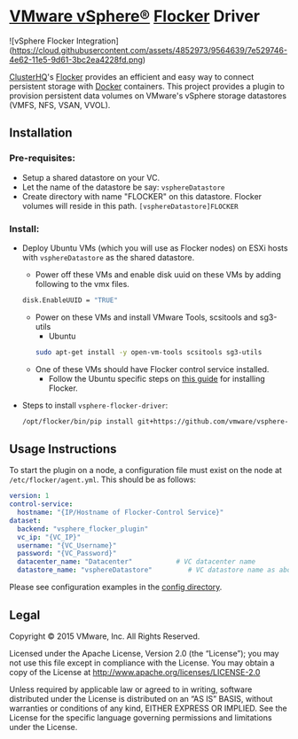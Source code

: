 # [VMware vSphere®](http://www.vmware.com/products/vsphere) [Flocker](https://clusterhq.com/flocker/introduction/) Driver

![vSphere Flocker Integration]
(https://cloud.githubusercontent.com/assets/4852973/9564639/7e529746-4e62-11e5-9d61-3bc2ea4228fd.png)

[ClusterHQ](https://clusterhq.com)'s [Flocker](https://clusterhq.com/flocker/introduction/) provides an efficient and easy way to connect persistent storage with [Docker](http://docker.com) containers. This project provides a plugin to provision persistent data volumes on VMware's vSphere storage datastores (VMFS, NFS, VSAN, VVOL).

## Installation

### Pre-requisites:
  - Setup a shared datastore on your VC.
  - Let the name of the datastore be say: `vsphereDatastore`
  - Create directory with name "FLOCKER" on this datastore. Flocker volumes will reside in this path.
    `[vsphereDatastore]FLOCKER`

### Install:

- Deploy Ubuntu VMs (which you will use as Flocker nodes) on ESXi hosts with `vsphereDatastore` as the shared datastore.
  - Power off these VMs and enable disk uuid on these VMs by adding following to the vmx files.
   ```bash
   disk.EnableUUID​ = "TRUE"
   ```
  - Power on these VMs and install VMware Tools, scsitools and sg3-utils
    - Ubuntu<br>
     ```bash
     sudo apt-get install -y open-vm-tools scsitools sg3-utils
     ```
  - One of these VMs should have Flocker control service installed.
    - Follow the Ubuntu specific steps on [this guide](https://docs.clusterhq.com/en/1.0.3/using/installing/index.html​) for installing Flocker.


- Steps to install `vsphere-flocker-driver`:
  ```bash
  /opt/flocker/bin/pip install git+https://github.com/vmware/vsphere-flocker-driver.git
  ```

## Usage Instructions
To start the plugin on a node, a configuration file must exist on the node at `/etc/flocker/agent.yml`. This should be as follows:
```yaml
version: 1
control-service:
  hostname: "{IP/Hostname of Flocker-Control Service}"
dataset:
  backend: "vsphere_flocker_plugin"
  vc_ip: "{VC_IP}"
  username: "{VC_Username}"
  password: "{VC_Password}"
  datacenter_name: "Datacenter"           # VC datacenter name
  datastore_name: "vsphereDatastore"         # VC datastore name as above
```

Please see configuration examples in the [config directory](vsphere_flocker_plugin/config/).

## Legal

Copyright © 2015 VMware, Inc.  All Rights Reserved.

Licensed under the Apache License, Version 2.0 (the “License”); you may not
use this file except in compliance with the License.  You may obtain a copy of
the License at http://www.apache.org/licenses/LICENSE-2.0

Unless required by applicable law or agreed to in writing, software distributed
under the License is distributed on an “AS IS” BASIS, without warranties or
conditions of any kind, EITHER EXPRESS OR IMPLIED.  See the License for the
specific language governing permissions and limitations under the License.
